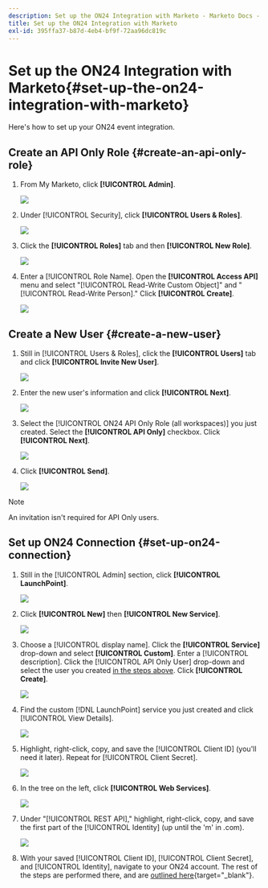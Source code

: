 ```yaml
---
description: Set up the ON24 Integration with Marketo - Marketo Docs - Product Documentation
title: Set up the ON24 Integration with Marketo
exl-id: 395ffa37-b87d-4eb4-bf9f-72aa96dc819c
---
```

# Set up the ON24 Integration with Marketo{#set-up-the-on24-integration-with-marketo}

Here's how to set up your ON24 event integration.

## Create an API Only Role {#create-an-api-only-role}

1. From My Marketo, click **[!UICONTROL Admin]**.

   ![](assets/set-up-the-on24-integration-with-marketo-1.png)

1. Under [!UICONTROL Security], click **[!UICONTROL Users & Roles]**.

   ![](assets/set-up-the-on24-integration-with-marketo-2.png)

1. Click the **[!UICONTROL Roles]** tab and then **[!UICONTROL New Role]**.

   ![](assets/set-up-the-on24-integration-with-marketo-3.png)

1. Enter a [!UICONTROL Role Name]. Open the **[!UICONTROL Access API]** menu and select "[!UICONTROL Read-Write Custom Object]" and "[!UICONTROL Read-Write Person]." Click **[!UICONTROL Create]**.

   ![](assets/set-up-the-on24-integration-with-marketo-4.png)

## Create a New User {#create-a-new-user}

1. Still in [!UICONTROL Users & Roles], click the **[!UICONTROL Users]** tab and click **[!UICONTROL Invite New User]**.

   ![](assets/set-up-the-on24-integration-with-marketo-5.png)

1. Enter the new user's information and click **[!UICONTROL Next]**.

   ![](assets/set-up-the-on24-integration-with-marketo-6.png)

1. Select the [!UICONTROL ON24 API Only Role (all workspaces)] you just created. Select the **[!UICONTROL API Only]** checkbox. Click **[!UICONTROL Next]**.

   ![](assets/set-up-the-on24-integration-with-marketo-7.png)

1. Click **[!UICONTROL Send]**.

   ![](assets/set-up-the-on24-integration-with-marketo-8.png)

>[!NOTE]
>
>An invitation isn't required for API Only users.

## Set up ON24 Connection {#set-up-on24-connection}

1. Still in the [!UICONTROL Admin] section, click **[!UICONTROL LaunchPoint]**.

   ![](assets/set-up-the-on24-integration-with-marketo-9.png)

1. Click **[!UICONTROL New]** then **[!UICONTROL New Service]**.

   ![](assets/set-up-the-on24-integration-with-marketo-10.png)

1. Choose a [!UICONTROL display name]. Click the **[!UICONTROL Service]** drop-down and select **[!UICONTROL Custom]**. Enter a [!UICONTROL description]. Click the [!UICONTROL API Only User] drop-down and select the user you created [in the steps above](#create-a-new-user). Click **[!UICONTROL Create]**.

   ![](assets/set-up-the-on24-integration-with-marketo-11.png)

1. Find the custom [!DNL LaunchPoint] service you just created and click [!UICONTROL View Details].

   ![](assets/set-up-the-on24-integration-with-marketo-12.png)

1. Highlight, right-click, copy, and save the [!UICONTROL Client ID] (you'll need it later). Repeat for [!UICONTROL Client Secret].

   ![](assets/set-up-the-on24-integration-with-marketo-13.png)

1. In the tree on the left, click **[!UICONTROL Web Services]**.

   ![](assets/set-up-the-on24-integration-with-marketo-14.png)

1. Under "[!UICONTROL REST API]," highlight, right-click, copy, and save the first part of the [!UICONTROL Identity] (up until the 'm' in .com).

   ![](assets/set-up-the-on24-integration-with-marketo-15.png)

1. With your saved [!UICONTROL Client ID], [!UICONTROL Client Secret], and [!UICONTROL Identity], navigate to your ON24 account. The rest of the steps are performed there, and are [outlined here](https://on24support.force.com/Support/s/article/Connect-Marketo-ON24-Connect-Data-Integration#Step6){target="_blank"}.
